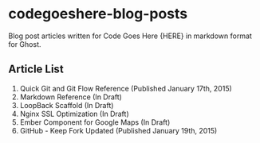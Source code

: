 # codegoeshere-blog-posts
Blog post articles written for Code Goes Here {HERE} in markdown format for Ghost.

Article List
------------

1. Quick Git and Git Flow Reference (Published January 17th, 2015)
2. Markdown Reference (In Draft)
3. LoopBack Scaffold (In Draft)
4. Nginx SSL Optimization (In Draft)
5. Ember Component for Google Maps (In Draft)
6. GitHub - Keep Fork Updated (Published January 19th, 2015)
